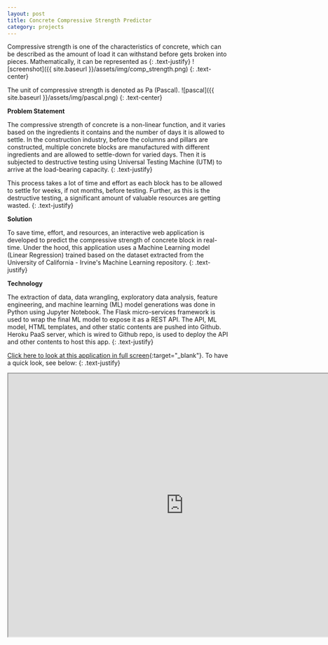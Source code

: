 ```yaml
---
layout: post
title: Concrete Compressive Strength Predictor
category: projects
---
```


Compressive strength is one of the characteristics of concrete, which can be described as the amount of load it can withstand before gets broken into pieces. Mathematically, it can be represented as 
{: .text-justify}
![screenshot]({{ site.baseurl }}/assets/img/comp_strength.png)
{: .text-center}

The unit of compressive strength is denoted as Pa (Pascal).
![pascal]({{ site.baseurl }}/assets/img/pascal.png)
{: .text-center}

<b>Problem Statement</b>

The compressive strength of concrete is a non-linear function, and it varies based on the ingredients it contains and the number of days it is allowed to settle. In the construction industry, before the columns and pillars are constructed, multiple concrete blocks are manufactured with different ingredients and are allowed to settle-down for varied days. Then it is subjected to destructive testing using Universal Testing Machine (UTM) to arrive at the load-bearing capacity.
{: .text-justify}

This process takes a lot of time and effort as each block has to be allowed to settle for weeks, if not months, before testing. Further, as this is the destructive testing, a significant amount of valuable resources are getting wasted. 
{: .text-justify}

<b>Solution</b> 

To save time, effort, and resources, an interactive web application is developed to predict the compressive strength of concrete block in real-time. Under the hood, this application uses a Machine Learning model (Linear Regression) trained based on the dataset extracted from the University of California - Irvine's Machine Learning repository.
{: .text-justify}

<b>Technology</b>

The extraction of data, data wrangling, exploratory data analysis, feature engineering, and machine learning (ML) model generations was done in Python using Jupyter Notebook. The Flask micro-services framework is used to wrap the final ML model to expose it as a REST API. The API, ML model, HTML templates, and other static contents are pushed into Github. Heroku PaaS server, which is wired to Github repo, is used to deploy the API and other contents to host this app.
{: .text-justify}

[Click here to look at this application in full screen](https://strength-predict-socz.herokuapp.com){:target="_blank"}. To have a quick look, see below:
{: .text-justify}

<iframe src="https://strength-predict-socz.herokuapp.com" style="border: 1; width: 800px; height: 600px"></iframe>